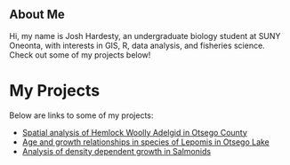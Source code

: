 <section id="about-me">
  <h1>About Me</h1>
  <p>
    Hi, my name is Josh Hardesty, an undergraduate biology student at SUNY Oneonta, 
    with interests in GIS, R, data analysis, and fisheries science.
    Check out some of my projects below! 
  </p>
</section>

<h1>My Projects</h1>
<p>Below are links to some of my projects:</p>
<ul>
  <li><a href="https://sunyoneonta.maps.arcgis.com/apps/dashboards/03c7f210936a425f8bf2d0358774d81c"
        target="_blank">Spatial analysis of Hemlock Woolly Adelgid in Otsego County</a></li>
  <li><a href="https://docs.google.com/document/d/1md4Mar2Fxr4862-qvr7TsR8GGbGTwJtgOkRhWSjhd8c/edit?tab=t.0"
        target="_blank">Age and growth relationships in species of Lepomis in Otsego Lake</a></li>
  <li><a href="https://docs.google.com/document/d/1-eBKsW0Jfj2-EwEU3NmHXZd9p40vRNFiN00iZ3ZXtF4/edit?tab=t.0"
        target="_blank">Analysis of density dependent growth in Salmonids</a></li>
</ul>

